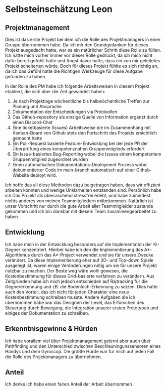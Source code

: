 # Selbsteinschätzung Leon

## Projektmanagement
Dies ist das erste Projekt bei dem ich die Rolle des Projektmanagers in einer Gruppe übernommen habe. Da ich mir den Grundgedanken für dieses Projekt ausgedacht hatte, war es ein natürlicher Schritt diese Rolle zu füllen. Ich hatte mich vorher immer vor dieser Rolle gedrückt, da ich mich nicht dafür bereit gefühlt hatte und Angst davor hatte, dass ein von mir geleitetes Projekt scheiterten würde. Doch für dieses Projekt fühlte es sich richtig an, da ich das Gefühl hatte die Richtigen Werkzeuge für diese Aufgabe gefunden zu haben.

In der Rolle des PM habe ich folgende Arbeitsweisen in diesem Projekt etabliert, die sich über die Zeit gewandelt haben:
1. Je nach Projektlage wöchentliche bis halbwöchentliche Treffen zur Planung und Absprache
2. Dokumentation der Entscheidungen via Protokollen
3. Das Github-repository als einzige Quelle von Information ergänzt durch einen Discord-Chat
4. Eine ticketbasierte (Issues) Arbeitsweise die im Zusammenhang mit Kanban-Board von Github stets den Fortschritt des Projekts ersichtlich gemacht hatte
5. Ein Pull-Request basierte Feature-Entwicklung bei der jede PR der Überprüfung eines kompetenznahen Gruppenmitglieds erfordert
6. Ein Issue-basiertes Bug-Reporting wobei die Issues einem kompetentem Gruppenmitglied zugeordnet wurden
7. Einen automatischen Dokumentations-Deployment Prozess wobei dokumentierter Code im main-branch automatisch auf einer Github-Website deployt wird.

Ich hoffe das all diese Methoden dazu beigetragen haben, dass wir effizient arbeiten konnten und wenige Unklarheiten entstanden sind. Persönlich habe ich Das Projekt als überraschend stressfrei erlebt, und habe zumindest nichts anderes von meinen Teammitgliedern mitbekommen. Natürlich ist unser Vorschritt nur durch die gute Arbeit aller Teammitgleider zustande gekommen und ich bin dankbar mit diesem Team zusammengearbeitet zu haben.

## Entwicklung
Ich habe mich in der Entwicklung besonders auf die Implementation der KI-Gegner konzentriert. Hierbei habe ich den die Implementierung des A*-Algorithmus durch das A*-Project verwendet und sie für unsere Zwecke verändert. Da diese Implementierung eher auf 3D- und Top-down Spiele ausgelegt ist, waren einige Veränderungen nötig um sie für unsere Projekt nutzbar zu machen. Der Beste weg wäre wohl gewesen, die Kostenbestimmung für dieses Grid-basierte verfahren zu verändern. Aus Zeitgründen habe ich mich jedoch entschieden auf Rajtracking für die Gegnererkennung und zB. die Bodenloch-Erkennung zu setzen. Dies hatte auch den Vorteil, das ich nicht für jeden Charakter eine neue Kostenbestimmung schreiben musste.
Andere Aufgaben die ich übernommen habe war das Designen der Level, das Erforschen des Steuerung durch Bewegung, die Integration unserer ersten Prototypen und einiges der Dokumentation zu schreiben.

## Erkenntnisgewinne & Hürden
Ich habe vorallem viel über Projektmanagement gelernt aber auch über Pathfinding und den Unterschied zwischen Beschleuningunssensoren eines Handys und dem Gyroscop. Die größte Hürde war für mich auf jeden Fall die Rolle des Projektmanagers zu übernehmen.

## Anteil
Ich denke ich habe einen fairen Anteil der Arbeit übernommen
